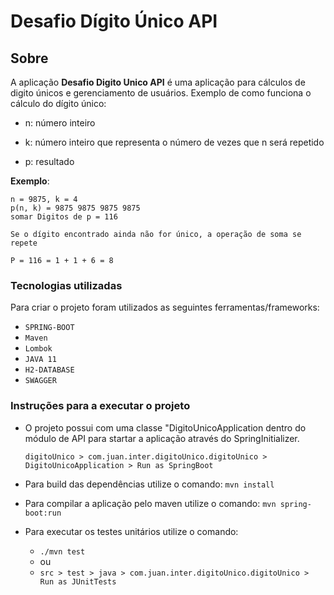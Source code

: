 # Desafio Dígito Único API

## Sobre

A aplicação **Desafio Digito Unico API** é uma aplicação para cálculos de digito únicos e gerenciamento de usuários.
Exemplo de como funciona o cálculo do dígito único:

- n: número inteiro

- k: número inteiro que representa o número de vezes que n será repetido

- p: resultado

**Exemplo**:

```
n = 9875, k = 4
p(n, k) = 9875 9875 9875 9875
somar Digitos de p = 116

Se o dígito encontrado ainda não for único, a operação de soma se repete

P = 116 = 1 + 1 + 6 = 8
```


### Tecnologias utilizadas

Para criar o projeto foram utilizados as seguintes ferramentas/frameworks:

- `SPRING-BOOT`
- `Maven`
- `Lombok`
- `JAVA 11` 
- `H2-DATABASE`
- `SWAGGER`



### Instruções para a executar o projeto

- O projeto possui com uma classe "DigitoUnicoApplication dentro do módulo de API para startar a aplicação através do SpringInitializer.
 
    `digitoUnico > com.juan.inter.digitoUnico.digitoUnico > DigitoUnicoApplication > Run as SpringBoot`
    
- Para build das dependências utilize o comando:
    `mvn install`

- Para compilar a aplicação pelo maven utilize o comando:
    `mvn spring-boot:run`

- Para executar os testes unitários utilize o comando:
  - `./mvn test` 
  - ou
  - `src > test > java > com.juan.inter.digitoUnico.digitoUnico > Run as JUnitTests`



